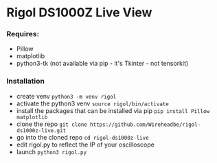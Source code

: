 # Rigol DS1000Z Live View

### Requires:

* Pillow
* matplotlib
* python3-tk (not available via pip - it's Tkinter - not tensorkit)

### Installation

* create venv `python3 -m venv rigol`
* activate the python3 venv `source rigol/bin/activate`
* install the packages that can be installed via pip `pip install Pillow matplotlib`
* clone the repo `git clone https://github.com/Wireheadbe/rigol-ds1000z-live.git`
* go into the cloned repo `cd rigol-ds1000z-live`
* edit rigol.py to reflect the IP of your oscilloscope
* launch `python3 rigol.py`
